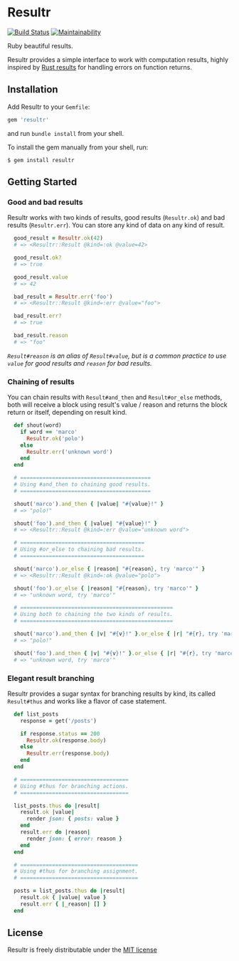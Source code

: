 # Resultr

[![Build Status](https://travis-ci.org/leocamelo/resultr.svg?branch=master)](https://travis-ci.org/leocamelo/resultr)
[![Maintainability](https://api.codeclimate.com/v1/badges/d59916bca76b37153273/maintainability)](https://codeclimate.com/github/leocamelo/resultr/maintainability)

Ruby beautiful results.

Resultr provides a simple interface to work with computation results, highly
inspired by [Rust results](https://doc.rust-lang.org/std/result) for handling
errors on function returns.

## Installation

Add Resultr to your `Gemfile`:

```ruby
gem 'resultr'
```

and run `bundle install` from your shell.

To install the gem manually from your shell, run:

```shell
$ gem install resultr
```

## Getting Started

### Good and bad results

Resultr works with two kinds of results, good results (`Resultr.ok`) and bad
results (`Resultr.err`). You can store any kind of data on any kind of result.

```ruby
  good_result = Resultr.ok(42)
  # => <Resultr::Result @kind=:ok @value=42>

  good_result.ok?
  # => true

  good_result.value
  # => 42

  bad_result = Resultr.err('foo')
  # => <Resultr::Result @kind=:err @value="foo">

  bad_result.err?
  # => true

  bad_result.reason
  # => "foo"
```

*`Result#reason` is an alias of `Result#value`, but is a common
practice to use `value` for good results and `reason` for bad results.*

### Chaining of results

You can chain results with `Result#and_then` and `Result#or_else` methods,
both will receive a block using result's value / reason and returns the
block return or itself, depending on result kind.

```ruby
  def shout(word)
    if word == 'marco'
      Resultr.ok('polo')
    else
      Resultr.err('unknown word')
    end
  end

  # =========================================
  # Using #and_then to chaining good results.
  # =========================================

  shout('marco').and_then { |value| "#{value}!" }
  # => "polo!"

  shout('foo').and_then { |value| "#{value}!" }
  # => <Resultr::Result @kind=:err @value="unknown word">

  # =======================================
  # Using #or_else to chaining bad results.
  # =======================================

  shout('marco').or_else { |reason| "#{reason}, try 'marco'" }
  # => <Resultr::Result @kind=:ok @value="polo">

  shout('foo').or_else { |reason| "#{reason}, try 'marco'" }
  # => "unknown word, try 'marco'"

  # ================================================
  # Using both to chaining the two kinds of results.
  # ================================================

  shout('marco').and_then { |v| "#{v}!" }.or_else { |r| "#{r}, try 'marco'" }
  # => "polo!"

  shout('foo').and_then { |v| "#{v}!" }.or_else { |r| "#{r}, try 'marco'" }
  # => "unknown word, try 'marco'"
```

### Elegant result branching

Resultr provides a sugar syntax for branching results by kind,
its called `Result#thus` and works like a flavor of case statement.

```ruby
  def list_posts
    response = get('/posts')

    if response.status == 200
      Resultr.ok(response.body)
    else
      Resultr.err(response.body)
    end
  end

  # ==================================
  # Using #thus for branching actions.
  # ==================================

  list_posts.thus do |result|
    result.ok |value|
      render json: { posts: value }
    end
    result.err do |reason|
      render json: { error: reason }
    end
  end

  # =====================================
  # Using #thus for branching assignment.
  # =====================================

  posts = list_posts.thus do |result|
    result.ok { |value| value }
    result.err { |_reason| [] }
  end
```

## License

Resultr is freely distributable under the
[MIT license](https://github.com/leocamelo/minitooltip/blob/master/LICENSE)
